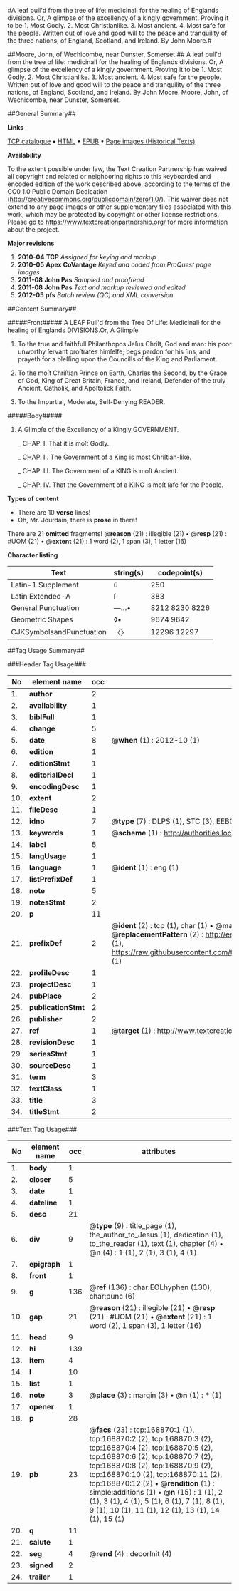 #A leaf pull'd from the tree of life: medicinall for the healing of Englands divisions. Or, A glimpse of the excellency of a kingly government. Proving it to be 1. Most Godly. 2. Most Christianlike. 3. Most ancient. 4. Most safe for the people. Written out of love and good will to the peace and tranquility of the three nations, of England, Scotland, and Ireland. By John Moore.#

##Moore, John, of Wechicombe, near Dunster, Somerset.##
A leaf pull'd from the tree of life: medicinall for the healing of Englands divisions. Or, A glimpse of the excellency of a kingly government. Proving it to be 1. Most Godly. 2. Most Christianlike. 3. Most ancient. 4. Most safe for the people. Written out of love and good will to the peace and tranquility of the three nations, of England, Scotland, and Ireland. By John Moore.
Moore, John, of Wechicombe, near Dunster, Somerset.

##General Summary##

**Links**

[TCP catalogue](http://www.ota.ox.ac.uk/tcp/)  • 
[HTML](http://tei.it.ox.ac.uk/tcp/Texts-HTML/free/A89/A89258.html)  • 
[EPUB](http://tei.it.ox.ac.uk/tcp/Texts-EPUB/free/A89/A89258.epub) • 
[Page images (Historical Texts)](https://historicaltexts.jisc.ac.uk/eebo-99867677e)

**Availability**

To the extent possible under law, the Text Creation Partnership has waived all copyright and related or neighboring rights to this keyboarded and encoded edition of the work described above, according to the terms of the CC0 1.0 Public Domain Dedication (http://creativecommons.org/publicdomain/zero/1.0/). This waiver does not extend to any page images or other supplementary files associated with this work, which may be protected by copyright or other license restrictions. Please go to https://www.textcreationpartnership.org/ for more information about the project.

**Major revisions**

1. __2010-04__ __TCP__ *Assigned for keying and markup*
1. __2010-05__ __Apex CoVantage__ *Keyed and coded from ProQuest page images*
1. __2011-08__ __John Pas__ *Sampled and proofread*
1. __2011-08__ __John Pas__ *Text and markup reviewed and edited*
1. __2012-05__ __pfs__ *Batch review (QC) and XML conversion*

##Content Summary##

#####Front#####
 A LEAF Pull'd from the Tree Of Life: Medicinall for the healing of Englands DIVISIONS.Or, A Glimpſe
1. To the true and faithfull Philanthopos Jeſus Chriſt, God and man: his poor unworthy ſervant proſtrates himſelfe; begs pardon for his ſins, and prayeth for a bleſſing upon the Councills of the King and Parliament.

1. To the moſt Chriſtian Prince on Earth, Charles the Second, by the Grace of God, King of Great Britain, France, and Ireland, Defender of the truly Ancient, Catholik, and Apoſtolick Faith.

1. To the Impartial, Moderate, Self-Denying READER.

#####Body#####

1. A Glimpſe of the Excellency of a Kingly GOVERNMENT.

    _ CHAP. I. That it is moſt Godly.

    _ CHAP. II. The Government of a King is most Chriſtian-like.

    _ CHAP. III. The Government of a KING is moſt Ancient.

    _ CHAP. IV. That the Government of a KING is moſt ſafe for the People.

**Types of content**

  * There are 10 **verse** lines!
  * Oh, Mr. Jourdain, there is **prose** in there!

There are 21 **omitted** fragments! 
 @__reason__ (21) : illegible (21)  •  @__resp__ (21) : #UOM (21)  •  @__extent__ (21) : 1 word (2), 1 span (3), 1 letter (16)

**Character listing**


|Text|string(s)|codepoint(s)|
|---|---|---|
|Latin-1 Supplement|ú|250|
|Latin Extended-A|ſ|383|
|General Punctuation|—…•|8212 8230 8226|
|Geometric Shapes|◊▪|9674 9642|
|CJKSymbolsandPunctuation|〈〉|12296 12297|

##Tag Usage Summary##

###Header Tag Usage###

|No|element name|occ|attributes|
|---|---|---|---|
|1.|__author__|2||
|2.|__availability__|1||
|3.|__biblFull__|1||
|4.|__change__|5||
|5.|__date__|8| @__when__ (1) : 2012-10 (1)|
|6.|__edition__|1||
|7.|__editionStmt__|1||
|8.|__editorialDecl__|1||
|9.|__encodingDesc__|1||
|10.|__extent__|2||
|11.|__fileDesc__|1||
|12.|__idno__|7| @__type__ (7) : DLPS (1), STC (3), EEBO-CITATION (1), PROQUEST (1), VID (1)|
|13.|__keywords__|1| @__scheme__ (1) : http://authorities.loc.gov/ (1)|
|14.|__label__|5||
|15.|__langUsage__|1||
|16.|__language__|1| @__ident__ (1) : eng (1)|
|17.|__listPrefixDef__|1||
|18.|__note__|5||
|19.|__notesStmt__|2||
|20.|__p__|11||
|21.|__prefixDef__|2| @__ident__ (2) : tcp (1), char (1)  •  @__matchPattern__ (2) : ([0-9\-]+):([0-9IVX]+) (1), (.+) (1)  •  @__replacementPattern__ (2) : http://eebo.chadwyck.com/downloadtiff?vid=$1&page=$2 (1), https://raw.githubusercontent.com/textcreationpartnership/Texts/master/tcpchars.xml#$1 (1)|
|22.|__profileDesc__|1||
|23.|__projectDesc__|1||
|24.|__pubPlace__|2||
|25.|__publicationStmt__|2||
|26.|__publisher__|2||
|27.|__ref__|1| @__target__ (1) : http://www.textcreationpartnership.org/docs/. (1)|
|28.|__revisionDesc__|1||
|29.|__seriesStmt__|1||
|30.|__sourceDesc__|1||
|31.|__term__|3||
|32.|__textClass__|1||
|33.|__title__|3||
|34.|__titleStmt__|2||


###Text Tag Usage###

|No|element name|occ|attributes|
|---|---|---|---|
|1.|__body__|1||
|2.|__closer__|5||
|3.|__date__|1||
|4.|__dateline__|1||
|5.|__desc__|21||
|6.|__div__|9| @__type__ (9) : title_page (1), the_author_to_Jesus (1), dedication (1), to_the_reader (1), text (1), chapter (4)  •  @__n__ (4) : 1 (1), 2 (1), 3 (1), 4 (1)|
|7.|__epigraph__|1||
|8.|__front__|1||
|9.|__g__|136| @__ref__ (136) : char:EOLhyphen (130), char:punc (6)|
|10.|__gap__|21| @__reason__ (21) : illegible (21)  •  @__resp__ (21) : #UOM (21)  •  @__extent__ (21) : 1 word (2), 1 span (3), 1 letter (16)|
|11.|__head__|9||
|12.|__hi__|139||
|13.|__item__|4||
|14.|__l__|10||
|15.|__list__|1||
|16.|__note__|3| @__place__ (3) : margin (3)  •  @__n__ (1) : * (1)|
|17.|__opener__|1||
|18.|__p__|28||
|19.|__pb__|23| @__facs__ (23) : tcp:168870:1 (1), tcp:168870:2 (2), tcp:168870:3 (2), tcp:168870:4 (2), tcp:168870:5 (2), tcp:168870:6 (2), tcp:168870:7 (2), tcp:168870:8 (2), tcp:168870:9 (2), tcp:168870:10 (2), tcp:168870:11 (2), tcp:168870:12 (2)  •  @__rendition__ (1) : simple:additions (1)  •  @__n__ (15) : 1 (1), 2 (1), 3 (1), 4 (1), 5 (1), 6 (1), 7 (1), 8 (1), 9 (1), 10 (1), 11 (1), 12 (1), 13 (1), 14 (1), 15 (1)|
|20.|__q__|11||
|21.|__salute__|1||
|22.|__seg__|4| @__rend__ (4) : decorInit (4)|
|23.|__signed__|2||
|24.|__trailer__|1||
